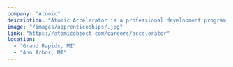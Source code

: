 ```yaml
---
company: "Atomic"
description: "Atomic Accelerator is a professional development program for recent computer science grads."
image: "/images/apprenticeships/.jpg"
link: "https://atomicobject.com/careers/accelerator"
location:
  - "Grand Rapids, MI"
  - "Ann Arbor, MI"
---
```

